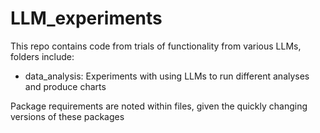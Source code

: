 # LLM_experiments

This repo contains code from trials of functionality from various LLMs, folders include:
- data_analysis: Experiments with using LLMs to run different analyses and produce charts

Package requirements are noted within files, given the quickly changing versions of these packages
